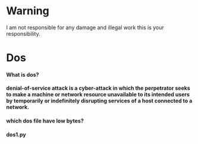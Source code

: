 # Warning
I  am not responsible for any damage and illegal work this is your responsibility.
# Dos
#### What is dos?
#### denial-of-service attack is a cyber-attack in which the perpetrator seeks to make a machine or network resource unavailable to its intended users by temporarily or indefinitely disrupting services of a host connected to a network. 
#### which dos file have low bytes?
#### dos1.py
